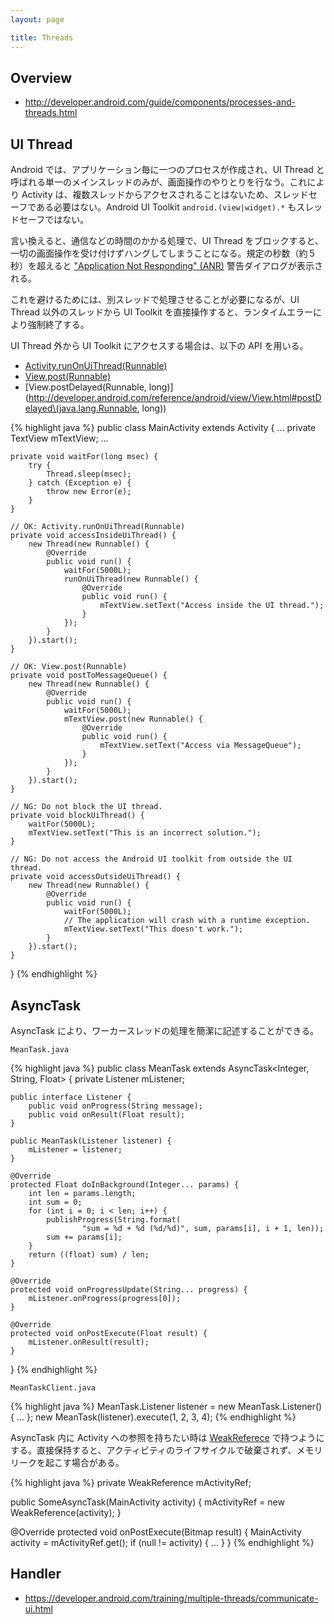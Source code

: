 ```yaml
---
layout: page

title: Threads
---
```


## Overview

* <http://developer.android.com/guide/components/processes-and-threads.html>

## UI Thread

Android では、アプリケーション毎に一つのプロセスが作成され、UI Thread と呼ばれる単一のメインスレッドのみが、画面操作のやりとりを行なう。これにより Activity は、複数スレッドからアクセスされることはないため、スレッドセーフである必要はない。Android UI Toolkit `android.(view|widget).*` もスレッドセーフではない。

言い換えると、通信などの時間のかかる処理で、UI Thread をブロックすると、一切の画面操作を受け付けずハングしてしまうことになる。規定の秒数（約５秒）を超えると ["Application Not Responding" (ANR)](http://developer.android.com/training/articles/perf-anr.html>) 警告ダイアログが表示される。

これを避けるためには、別スレッドで処理させることが必要になるが、UI Thread 以外のスレッドから UI Toolkit を直接操作すると、ランタイムエラーにより強制終了する。

UI Thread 外から UI Toolkit にアクセスする場合は、以下の API を用いる。

* [Activity.runOnUiThread(Runnable)](http://developer.android.com/reference/android/app/Activity.html#runOnUiThread\(java.lang.Runnable\))
* [View.post(Runnable)](http://developer.android.com/reference/android/view/View.html#post\(java.lang.Runnable\))
* [View.postDelayed(Runnable, long)](http://developer.android.com/reference/android/view/View.html#postDelayed\(java.lang.Runnable, long\))

{% highlight java %}
public class MainActivity extends Activity {
    ...
    private TextView mTextView;
    ...

    private void waitFor(long msec) {
        try {
            Thread.sleep(msec);
        } catch (Exception e) {
            throw new Error(e);
        }
    }

    // OK: Activity.runOnUiThread(Runnable)
    private void accessInsideUiThread() {
        new Thread(new Runnable() {
            @Override
            public void run() {
                waitFor(5000L);
                runOnUiThread(new Runnable() {
                    @Override
                    public void run() {
                        mTextView.setText("Access inside the UI thread.");
                    }
                });
            }
        }).start();
    }

    // OK: View.post(Runnable)
    private void postToMessageQueue() {
        new Thread(new Runnable() {
            @Override
            public void run() {
                waitFor(5000L);
                mTextView.post(new Runnable() {
                    @Override
                    public void run() {
                        mTextView.setText("Access via MessageQueue");
                    }
                });
            }
        }).start();
    }

    // NG: Do not block the UI thread.
    private void blockUiThread() {
        waitFor(5000L);
        mTextView.setText("This is an incorrect solution.");
    }

    // NG: Do not access the Android UI toolkit from outside the UI thread.
    private void accessOutsideUiThread() {
        new Thread(new Runnable() {
            @Override
            public void run() {
                waitFor(5000L);
                // The application will crash with a runtime exception.
                mTextView.setText("This doesn't work.");
            }
        }).start();
    }
}
{% endhighlight %}

## AsyncTask

AsyncTask により、ワーカースレッドの処理を簡潔に記述することができる。

`MeanTask.java`

{% highlight java %}
public class MeanTask extends AsyncTask<Integer, String, Float> {
    private Listener mListener;

    public interface Listener {
        public void onProgress(String message);
        public void onResult(Float result);
    }

    public MeanTask(Listener listener) {
        mListener = listener;
    }

    @Override
    protected Float doInBackground(Integer... params) {
        int len = params.length;
        int sum = 0;
        for (int i = 0; i < len; i++) {
            publishProgress(String.format(
                    "sum = %d + %d (%d/%d)", sum, params[i], i + 1, len));
            sum += params[i];
        }
        return ((float) sum) / len;
    }

    @Override
    protected void onProgressUpdate(String... progress) {
        mListener.onProgress(progress[0]);
    }

    @Override
    protected void onPostExecute(Float result) {
        mListener.onResult(result);
    }
}
{% endhighlight %}

`MeanTaskClient.java`

{% highlight java %}
MeanTask.Listener listener = new MeanTask.Listener() { ... };
new MeanTask(listener).execute(1, 2, 3, 4);
{% endhighlight %}

AsyncTask 内に Activity への参照を持ちたい時は [WeakReferece](http://developer.android.com/reference/java/lang/ref/WeakReference.html) で持つようにする。直接保持すると、アクティビティのライフサイクルで破棄されず、メモリリークを起こす場合がある。

{% highlight java %}
private WeakReference<MainActivity> mActivityRef;

public SomeAsyncTask(MainActivity activity) {
    mActivityRef = new WeakReference<MainActivity>(activity);
}

@Override
protected void onPostExecute(Bitmap result) {
    MainActivity activity = mActivityRef.get();
    if (null != activity) {
        ...
    }
}
{% endhighlight %}

## Handler

* <https://developer.android.com/training/multiple-threads/communicate-ui.html>

